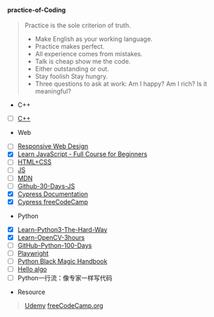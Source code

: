 #### practice-of-Coding

> Practice is the sole criterion of truth.
>
> * Make English as your working language.
> * Practice makes perfect.
> * All experience comes from mistakes.
> * Talk is cheap show me the code.
> * Either outstanding or out.
> * Stay foolish Stay hungry.
> * Three questions to ask at work: Am I happy? Am I rich? Is it meaningful?

- C++

- [ ] [C++](https://www.youtube.com/watch?v=SfGuIVzE_Os&list=PLlrATfBNZ98dudnM48yfGUldqGD0S4FFb&index=5)

- Web

- [ ] [Responsive Web Design](https://www.freecodecamp.org/learn/2022/responsive-web-design/)
- [X] [Learn JavaScript - Full Course for Beginners](https://www.youtube.com/watch?v=PkZNo7MFNFg&list=PLWKjhJtqVAbleDe3_ZA8h3AO2rXar-q2V)
- [ ] [HTML+CSS](https://www.bilibili.com/video/BV1A34y1e7wL/?spm_id_from=333.999.0.0)
- [ ] [JS](https://www.bilibili.com/video/BV1vA4y197C7/?spm_id_from=333.999.0.0&vd_source=6e8bee86f4b9f15cf78dbd4146208095)
- [ ] [MDN](https://developer.mozilla.org/zh-CN/docs/Learn)
- [ ] [Github-30-Days-JS](https://github.com/Asabeneh/30-Days-Of-JavaScript)
- [X] [Cypress Documentation](https://docs.cypress.io/guides/overview/why-cypress)
- [X] [Cypress freeCodeCamp](https://www.youtube.com/watch?v=u8vMu7viCm8)

- Python

- [X] [Learn-Python3-The-Hard-Way](https://www.bookstack.cn/read/LearnPython3TheHardWay/spilt.1.learn-py3.md)
- [X] [Learn-OpenCV-3hours](https://www.bilibili.com/video/BV16K411W7x9/?spm_id_from=333.999.0.0)
- [ ] [GitHub-Python-100-Days](https://github.com/jackfrued/Python-100-Days)
- [ ] [Playwright](https://playwright.dev/docs/intro)
- [ ] [Python Black Magic Handbook](https://magic.iswbm.com/)
- [ ] [Hello algo](https://www.hello-algo.com/)
- [ ] Python一行流：像专家一样写代码

- Resource

> [Udemy](https://www.udemy.com/)
> [freeCodeCamp.org](https://coderadio.freecodecamp.org/)
